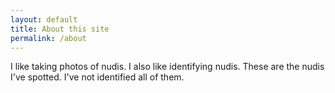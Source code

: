 ```yaml
---
layout: default
title: About this site
permalink: /about
---
```


I like taking photos of nudis. I also like identifying nudis. These are the nudis I've spotted. I've not identified all of them.